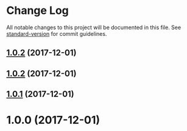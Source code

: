 # Change Log

All notable changes to this project will be documented in this file. See [standard-version](https://github.com/conventional-changelog/standard-version) for commit guidelines.

<a name="1.0.2"></a>
## [1.0.2](https://github.com/wbhob/is-constructor/compare/v1.0.1...v1.0.2) (2017-12-01)



<a name="1.0.2"></a>
## [1.0.2](https://github.com/wbhob/is-constructor/compare/v1.0.1...v1.0.2) (2017-12-01)



<a name="1.0.1"></a>
## [1.0.1](https://github.com/wbhob/is-constructor/compare/v2.0.1...v1.0.1) (2017-12-01)

<a name="1.0.0"></a>
# 1.0.0 (2017-12-01)
